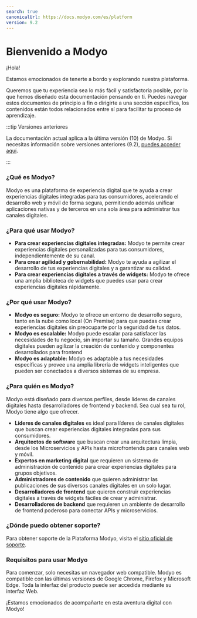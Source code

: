 ```yaml
---
search: true
canonicalUrl: https://docs.modyo.com/es/platform
version: 9.2
---
```


# Bienvenido a Modyo

¡Hola!

Estamos emocionados de tenerte a bordo y explorando nuestra plataforma.

Queremos que tu experiencia sea lo más fácil y satisfactoria posible, por lo que hemos diseñado esta documentación pensando en ti. Puedes navegar estos documentos de principio a fin o dirigirte a una sección específica, los contenidos están todos relacionados entre sí para facilitar tu proceso de aprendizaje.

:::tip Versiones anteriores

La documentación actual aplica a la última versión (10) de Modyo. Si necesitas información sobre versiones anteriores (9.2), [puedes acceder aquí](https://9-2.docs.modyo.com/en/).

:::

### ¿Qué es Modyo?

Modyo es una plataforma de experiencia digital que te ayuda a crear experiencias digitales integradas para tus consumidores, acelerando el desarrollo web y móvil de forma segura, permitiendo además unificar aplicaciones nativas y de terceros en una sola área para administrar tus canales digitales.

### ¿Para qué usar Modyo?

* **Para crear experiencias digitales integradas:** Modyo te permite crear experiencias digitales personalizadas para tus consumidores, independientemente de su canal.
* **Para crear agilidad y gobernabilidad:** Modyo te ayuda a agilizar el desarrollo de tus experiencias digitales y a garantizar su calidad.
* **Para crear experiencias digitales a través de widgets:** Modyo te ofrece una amplia biblioteca de widgets que puedes usar para crear experiencias digitales rápidamente.


### ¿Por qué usar Modyo?

* **Modyo es seguro:** Modyo te ofrece un entorno de desarrollo seguro, tanto en la nube como local (On Premise) para que puedas crear experiencias digitales sin preocuparte por la seguridad de tus datos.
* **Modyo es escalable:** Modyo puede escalar para satisfacer las necesidades de tu negocio, sin importar su tamaño. Grandes equipos digitales pueden agilizar la creación de contenido y componentes desarrollados para frontend
* **Modyo es adaptable:** Modyo es adaptable a tus necesidades específicas y  provee una amplia librería de widgets inteligentes que pueden ser conectados a diversos sistemas de su empresa.

### ¿Para quién es Modyo?

Modyo está diseñado para diversos perfiles, desde líderes de canales digitales hasta desarrolladores de frontend y backend. Sea cual sea tu rol, Modyo tiene algo que ofrecer.

* **Líderes de canales digitales** es ideal para líderes de canales digitales que buscan crear experiencias digitales integradas para sus consumidores.
* **Arquitectos de software** que buscan crear una arquitectura limpia, desde los Microservicios y APIs hasta microfrontends para canales web y móvil.
* **Expertos en marketing digital** que requieren un sistema de administración de contenido para crear experiencias digitales para grupos objetivos.
* **Administradores de contenido** que quieren administrar las publicaciones de sus diversos canales digitales en un solo lugar.
* **Desarrolladores de frontend** que quieren construir experiencias digitales a través de widgets fáciles de crear y administrar.
* **Desarrolladores de backend** que requieren un ambiente de desarrollo de frontend poderoso para conectar APIs y microservicios.

### ¿Dónde puedo obtener soporte?

Para obtener soporte de la Plataforma Modyo, visita el [sitio oficial de soporte](https://support.modyo.com/hc/es).

### Requisitos para usar Modyo

Para comenzar, solo necesitas un navegador web compatible. Modyo es compatible con las últimas versiones de Google Chrome, Firefox y Microsoft Edge. Toda la interfaz del producto puede ser accedida mediante su interfaz Web.

¡Estamos emocionados de acompañarte en esta aventura digital con Modyo!

